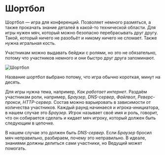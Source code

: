 # Шортбол

Шортбол — игра для конференций. Позволяет немного размяться, а также прокачать знание деталей в какой-то технической области.
Для игры нужен мяч, который можно безопасно перебрасывать друг другу. Такой, который ничего не разобьёт и никому ничего не сломает.
Также нужна игральная кость.

Участникам можно выдавать бейджи с ролями, но это не обязательно, потому что участников немного и они быстро друг друга запоминают.

![Шортбол](https://github.com/markshevchenko/team-battles/assets/10639110/900c9f36-a7c7-4b32-80e5-ed4dcd2b05d2)

Название *шортбол* выбрано потому, что игра обычно короткая, минут на десять.

Для игры нужна тема, например, *Как работает интернет*. Раздаём участникам роли, например, *Браузер*, *DNS-сервер*, *Файлвол*, *Реверс-прокси*, *HTTP-сервер*. Состав можно варьировать в зависимости от количества участников.
Каждый раунд начинаеся и игрока-инициатора, в нашем случае это *Браузер*. Игрок называет своё имя и роль, говорит, что он собирается сделать и кидает мяч игроку, который должен быть следующим в цепочке.

В нашем случае это должен быть *DNS-сервер*. Если *Браузер* бросил мяч неправильно, разбираем, почему это неправильно. В идеале, знаниями должны делиться сами участники, но Ведущий может помогать.


